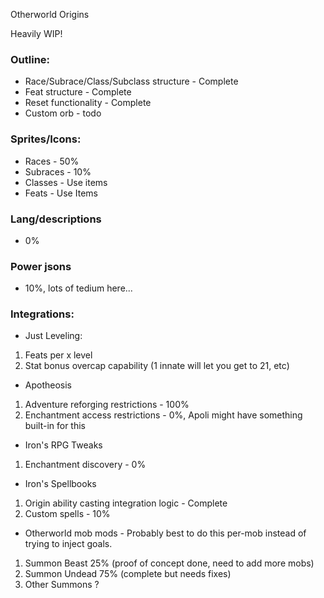 
Otherworld Origins

Heavily WIP!

### Outline:
- Race/Subrace/Class/Subclass structure - Complete
- Feat structure - Complete
- Reset functionality - Complete
- Custom orb - todo

### Sprites/Icons:
- Races - 50%
- Subraces - 10%
- Classes - Use items
- Feats - Use Items

### Lang/descriptions
- 0%

### Power jsons
- 10%, lots of tedium here...

### Integrations:
- Just Leveling:
1. Feats per x level 
2. Stat bonus overcap capability (1 innate will let you get to 21, etc) 
- Apotheosis
1. Adventure reforging restrictions - 100%
2. Enchantment access restrictions - 0%, Apoli might have something built-in for this 
- Iron's RPG Tweaks
1. Enchantment discovery - 0%
- Iron's Spellbooks 
1. Origin ability casting integration logic - Complete
2. Custom spells - 10%
- Otherworld mob mods - 
Probably best to do this per-mob instead of trying to inject goals. 
1. Summon Beast 25% (proof of concept done, need to add more mobs)
2. Summon Undead 75% (complete but needs fixes)
3. Other Summons ? 
